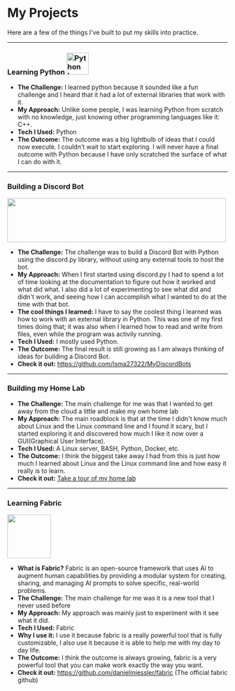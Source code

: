 # My Projects

Here are a few of the things I've built to put my skills into practice.

---
### Learning Python <img src="../_static/python-logo.png" alt="Python logo" style="width:50px; background-color: transparent;"/>

* **The Challenge:** I learned python because it sounded like a fun challenge and I heard that it had a lot of external libraries that work with it. 
* **My Approach:** Unlike some people, I was learning Python from scratch with no knowledge, just knowing other programming languages like it: C++.
* **Tech I Used:** Python
* **The Outcome:** The outcome was a big lightbulb of ideas that I could now execute. I couldn't wait to start exploring. I will never have a final outcome with Python because I have only scratched the surface of what I can do with it.

---
### Building a Discord Bot
<img src="../_static/Discord-bot.png" width="500" height="100"/> 

* **The Challenge:** The challenge was to build a Discord Bot with Python using the discord\.py library, without using any external tools to host the bot.
* **My Approach:** When I first started using discord\.py I had to spend a lot of time looking at the documentation to figure out how it worked and what did what. I also did a lot of experimenting to see what did and didn't work, and seeing how I can accomplish what I wanted to do at the time with that bot.
* **The cool things I learned:** I have to say the coolest thing I learned was how to work with an external library in Python. This was one of my first times doing that; it was also when I learned how to read and write from files, even while the program was activily running.
* **Tech I Used:** I mostly used Python.
* **The Outcome:** The final result is still growing as I am always thinking of ideas for building a Discord Bot.
* **Check it out:** https://github.com/Isma27322/MyDiscordBots

---
### Building my Home Lab
* **The Challenge:** The main challenge for me was that I wanted to get away from the cloud a little and make my own home lab
* **My Approach:** The main roadblock is that at the time I didn't know much about Linux and the Linux command line and I found it scary, but I started exploring it and discovered how much I like it now over a GUI(Graphical User Interface).
* **Tech I Used:** A Linux server, BASH, Python, Docker, etc.
* **The Outcome:** I think the biggest take away I had from this is just how much I learned about Linux and the Linux command line and how easy it really is to learn.
* **Check it out:** [Take a tour of my home lab](../home-lab/index.md)

---
### Learning Fabric
<img src="../_static/fabric-logo.gif" width="100" height="100" style="background-color: transparent;"/> 

* **What is Fabric?** Fabric is an open-source framework that uses AI to augment human capabilities by providing a modular system for creating, sharing, and managing AI prompts to solve specific, real-world problems.
* **The Challenge:** The main challenge for me was it is a new tool that I never used before
* **My Approach:** My approach was mainly just to experiment with it see what it did.
* **Tech I Used:** Fabric
* **Why I use it:** I use it because fabric is a really powerful tool that is fully customizable, I also use it because it is able to help me with my day to day life.
* **The Outcome:** I think the outcome is always growing, fabric is a very powerful tool that you can make work exactly the way you want.
* **Check it out:** https://github.com/danielmiessler/fabric (The official fabric github)
